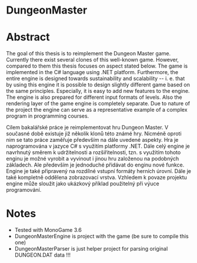 ﻿DungeonMaster 
=============


# Abstract

The goal of this thesis is to reimplement the Dungeon Master game. Currently there exist several 
clones of this well-known game. However, compared to them this thesis focuses on  aspect stated below.
The game is implemented in the C\# language using .NET platform. Furthermore, the entire engine is designed
towards sustainability and scalability -- i. e. that by using this engine it is possible to design 
slightly different game based on the same principles. Especially, it is easy to add new features to the
engine. The engine is also prepared for different input formats of levels. Also the rendering layer
of the game engine is completely separate. Due to nature of the project the engine can serve as 
a representative example of a complex program in programming courses.


Cílem bakalářské práce je reimplementovat hru Dungeon Master. V současné době existuje již několik klonů této 
známé hry. Nicméně oproti nim se tato práce zaměřuje především na dále uvedené aspekty. Hra je naprogramována 
v jazyce C\# s využitím platformy .NET. Dále celý engine je navrhnutý směrem k udržitelnosti a rozšiřitelnosti, 
tzn. s využitím tohoto enginu je možné vyrobit a vyvinout i jinou hru založenou na podobných základech. Ale 
především je jednoduché přidávat do enginu nové funkce. Engine je také 
připravený na rozdílné vstupní formáty herních úrovní. Dále je také kompletně oddělena zobrazovací vrstva. Vzhledem 
k povaze projektu engine může sloužit jako ukázkový příklad použitelný při výuce programování. 

# Notes
- Tested with MonoGame 3.6
- DungeonMasterEngine is project with the game (be sure to compile this one)
- DungeonMasterParser is just helper project for parsing original DUNGEON.DAT data !!!

